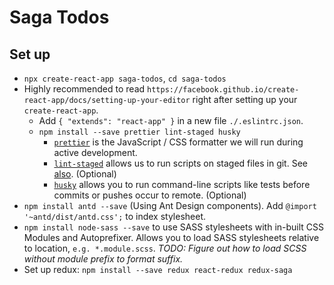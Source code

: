 # Saga Todos

## Set up

- `npx create-react-app saga-todos`, `cd saga-todos`
- Highly recommended to read `https://facebook.github.io/create-react-app/docs/setting-up-your-editor` right after setting up your `create-react-app`.
  - Add `{ "extends": "react-app" }` in a new file `./.eslintrc.json`.
  - `npm install --save prettier lint-staged husky`
    - [`prettier`](https://prettier.io/docs/en/) is the JavaScript / CSS formatter we will run during active development.
    - [`lint-staged`](https://www.npmjs.com/package/lint-staged) allows us to run scripts on staged files in git. See [also](https://medium.com/@okonetchnikov/make-linting-great-again-f3890e1ad6b8). (Optional)
    - [`husky`](https://www.npmjs.com/package/husky) allows you to run command-line scripts like tests before commits or pushes occur to remote. (Optional)
- `npm install antd --save` (Using Ant Design components). Add `@import '~antd/dist/antd.css';` to index stylesheet.
- `npm install node-sass --save` to use SASS stylesheets with in-built CSS Modules and Autoprefixer. Allows you to load SASS stylesheets relative to location,  `e.g. *.module.scss`. *TODO: Figure out how to load SCSS without module prefix to format suffix.*
- Set up redux: `npm install --save redux react-redux redux-saga`